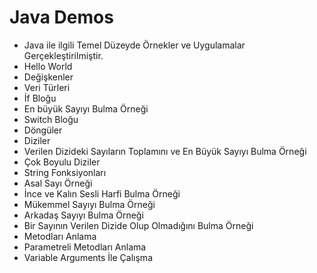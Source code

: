 # Java Demos
- Java ile ilgili Temel Düzeyde Örnekler ve Uygulamalar Gerçekleştirilmiştir.
- Hello World
- Değişkenler
- Veri Türleri
- İf Bloğu
- En büyük Sayıyı Bulma Örneği
- Switch Bloğu
- Döngüler
- Diziler
- Verilen Dizideki Sayıların Toplamını ve En Büyük Sayıyı Bulma Örneği
- Çok Boyulu Diziler
- String Fonksiyonları
- Asal Sayı Örneği
- İnce ve Kalın Sesli Harfi Bulma Örneği
- Mükemmel Sayıyı Bulma Örneği
- Arkadaş Sayıyı Bulma Örneği
- Bir Sayının Verilen Dizide Olup Olmadığını Bulma Örneği
- Metodları Anlama
- Parametreli Metodları Anlama
- Variable Arguments İle Çalışma
